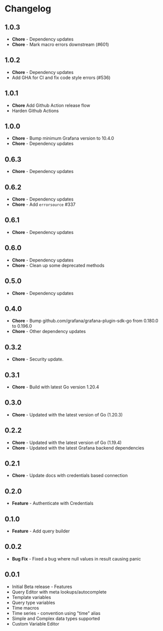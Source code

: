 # Changelog

## 1.0.3

- **Chore** - Dependency updates
- **Chore** - Mark macro errors downstream (#601)

## 1.0.2

- **Chore** - Dependency updates
- Add GHA for CI and fix code style errors (#536)

## 1.0.1

- **Chore** Add Github Action release flow
- Harden Github Actions

## 1.0.0

- **Chore** - Bump minimum Grafana version to 10.4.0
- **Chore** - Dependency updates

## 0.6.3

- **Chore** - Dependency updates

## 0.6.2

- **Chore** - Dependency updates
- **Chore** - Add `errorsource` #337

## 0.6.1

- **Chore** - Dependency updates

## 0.6.0

- **Chore** - Dependency updates
- **Chore** - Clean up some deprecated methods

## 0.5.0

- **Chore** - Dependency updates

## 0.4.0

- **Chore** - Bump github.com/grafana/grafana-plugin-sdk-go from 0.180.0 to 0.196.0
- **Chore** - Other dependency updates

## 0.3.2

- **Chore** - Security update.

## 0.3.1

- **Chore** - Build with latest Go version 1.20.4

## 0.3.0

- **Chore** - Updated with the latest version of Go (1.20.3)

## 0.2.2

- **Chore** - Updated with the latest version of Go (1.19.4)
- **Chore** - Updated with the latest Grafana backend dependencies

## 0.2.1

- **Chore** - Update docs with credentials based connection

## 0.2.0

- **Feature** - Authenticate with Credentials

## 0.1.0

- **Feature** - Add query builder

## 0.0.2

- **Bug Fix** - Fixed a bug where null values in result causing panic

## 0.0.1

- Initial Beta release - Features
- Query Editor with meta lookups/autocomplete
- Template variables
- Query type variables
- Time macros
- Time series - convention using "time" alias
- Simple and Complex data types supported
- Custom Variable Editor
